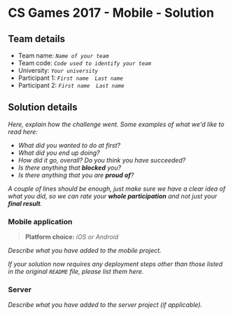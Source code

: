 # CS Games 2017 - Mobile - Solution

## Team details

- Team name: _`Name of your team`_
- Team code: _`Code used to identify your team`_
- University: _`Your university`_
- Participant 1: _`First name  Last name`_
- Participant 2: _`First name  Last name`_

## Solution details

_Here, explain how the challenge went. Some examples of what we'd like to read here:_
 
- _What did you wanted to do at first?_
- _What did you end up doing?_
- _How did it go, overall? Do you think you have succeeded?_
- _Is there anything that **blocked** you?_
- _Is there anything that you are **proud of**?_

_A couple of lines should be enough, just make sure we have a clear idea of what you did, so we can rate your **whole participation** and not just your **final result**._

### Mobile application

> **Platform choice:** _iOS or Android_

_Describe what you have added to the mobile project._

_If your solution now requires any deployment steps other than those listed in the original `README` file, please list them here._

### Server

_Describe what you have added to the server project (if applicable)._